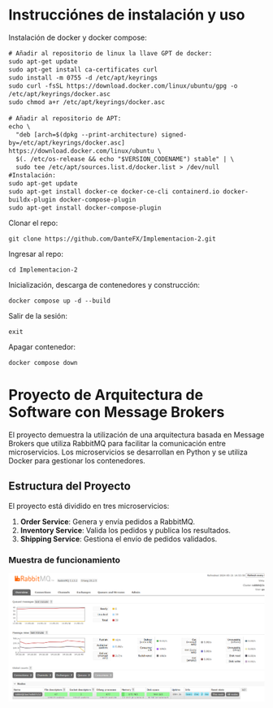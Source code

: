 # Instrucciónes de instalación y uso

Instalación de docker y docker compose:

~~~
# Añadir al repositorio de linux la llave GPT de docker:
sudo apt-get update
sudo apt-get install ca-certificates curl
sudo install -m 0755 -d /etc/apt/keyrings
sudo curl -fsSL https://download.docker.com/linux/ubuntu/gpg -o /etc/apt/keyrings/docker.asc
sudo chmod a+r /etc/apt/keyrings/docker.asc

# Añadir al repositorio de APT:
echo \
  "deb [arch=$(dpkg --print-architecture) signed-by=/etc/apt/keyrings/docker.asc] https://download.docker.com/linux/ubuntu \
  $(. /etc/os-release && echo "$VERSION_CODENAME") stable" | \
  sudo tee /etc/apt/sources.list.d/docker.list > /dev/null
#Instalación:
sudo apt-get update
sudo apt-get install docker-ce docker-ce-cli containerd.io docker-buildx-plugin docker-compose-plugin
sudo apt-get install docker-compose-plugin
~~~

Clonar el repo:
~~~
git clone https://github.com/DanteFX/Implementacion-2.git
~~~
 

Ingresar al repo:
~~~
cd Implementacion-2 
~~~

Inicialización, descarga de contenedores y construcción:
~~~
docker compose up -d --build
~~~

Salir de la sesión:
~~~
exit
~~~

Apagar contenedor:
~~~
docker compose down
~~~

# Proyecto de Arquitectura de Software con Message Brokers

El proyecto demuestra la utilización de una arquitectura basada en Message Brokers que utiliza RabbitMQ para facilitar la comunicación entre microservicios. Los microservicios se desarrollan en Python y se utiliza Docker para gestionar los contenedores.

## Estructura del Proyecto

El proyecto está dividido en tres microservicios:

1. **Order Service**: Genera y envía pedidos a RabbitMQ.
2. **Inventory Service**: Valida los pedidos y publica los resultados.
3. **Shipping Service**: Gestiona el envío de pedidos validados.

### Muestra de funcionamiento

![alt text](RABBIT.png)